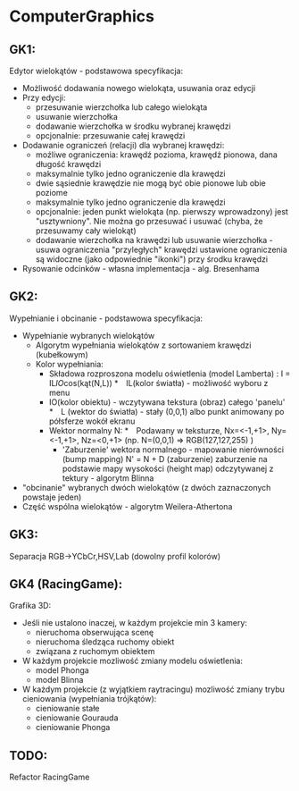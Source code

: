 # ComputerGraphics

## GK1:
Edytor wielokątów - podstawowa specyfikacja:

* Możliwość dodawania nowego wielokąta, usuwania oraz edycji
* Przy edycji:
  * przesuwanie wierzchołka lub całego wielokąta
  * usuwanie wierzchołka
  * dodawanie wierzchołka w środku wybranej krawędzi
  * opcjonalnie: przesuwanie całej krawędzi
* Dodawanie ograniczeń (relacji) dla wybranej krawędzi:
   * moźliwe ograniczenia: krawędź pozioma, krawędź pionowa, dana długość krawędzi
   * maksymalnie tylko jedno ograniczenie dla krawędzi
   * dwie sąsiednie krawędzie nie mogą być obie pionowe lub obie poziome
   * maksymalnie tylko jedno ograniczenie dla krawędzi
   * opcjonalnie: jeden punkt wielokąta (np. pierwszy wprowadzony) jest "usztywniony". Nie można go przesuwać i usuwać (chyba, że przesuwamy cały wielokąt)
   * dodawanie wierzchołka na krawędzi lub usuwanie wierzchołka - usuwa ograniczenia "przyległych" krawędzi
    ustawione ograniczenia są widoczne (jako odpowiednie "ikonki") przy środku krawędzi
* Rysowanie odcinków - własna implementacja - alg. Bresenhama

## GK2:
Wypełnianie i obcinanie - podstawowa specyfikacja:

* Wypełnianie wybranych wielokątów
  * Algorytm wypełniania wielokątów z sortowaniem krawędzi (kubełkowym)
  * Kolor wypełniania:
    * Składowa rozproszona modelu oświetlenia (model Lamberta) : I = IL*IO*cos(kąt(N,L))
    * IL(kolor światła) - możliwość wyboru z menu
    * IO(kolor obiektu) - wczytywana tekstura (obraz) całego 'panelu'
    * L (wektor do światła) - stały (0,0,1) albo punkt animowany po półsferze wokół ekranu
    * Wektor normalny N:
      * Podawany w teksturze, Nx=<-1,+1>, Ny=<-1,+1>, Nz=<0,+1> (np. N=(0,0,1) => RGB(127,127,255) )
      * 'Zaburzenie' wektora normalnego - mapowanie nierówności (bump mapping) N' = N + D (zaburzenie)
    zaburzenie na podstawie mapy wysokości (height map) odczytywanej z tektury - algorytm Blinna
* "obcinanie" wybranych dwóch wielokątów (z dwóch zaznaczonych powstaje jeden)
 * Część wspólna wielokątów - algorytm Weilera-Athertona

## GK3:
Separacja RGB->YCbCr,HSV,Lab (dowolny profil kolorów)

## GK4 (RacingGame):
Grafika 3D:
* Jeśli nie ustalono inaczej, w każdym projekcie min 3 kamery:
  * nieruchoma obserwująca scenę
  * nieruchoma śledząca ruchomy obiekt
  * związana z ruchomym obiektem
* W każdym projekcie mozliwość zmiany modelu oświetlenia:
  * model Phonga
  * model Blinna
* W każdym projekcie (z wyjątkiem raytracingu) mozliwość zmiany trybu cieniowania (wypełniania trójkątów):
  * cieniowanie stałe
  * cieniowanie Gourauda
  * cieniowanie Phonga

## TODO:
Refactor RacingGame
